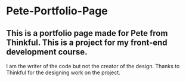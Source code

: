 # Pete-Portfolio-Page
This is a portfolio page made for Pete from Thinkful. This is a project for my front-end development course.
---
I am the writer of the code but not the creator of the design. Thanks to Thinkful for the designing work on the project.

